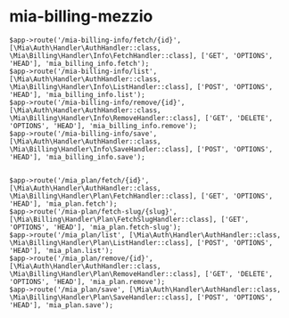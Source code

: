 # mia-billing-mezzio



    $app->route('/mia-billing-info/fetch/{id}', [\Mia\Auth\Handler\AuthHandler::class, \Mia\Billing\Handler\Info\FetchHandler::class], ['GET', 'OPTIONS', 'HEAD'], 'mia_billing_info.fetch');
    $app->route('/mia-billing-info/list', [\Mia\Auth\Handler\AuthHandler::class, \Mia\Billing\Handler\Info\ListHandler::class], ['POST', 'OPTIONS', 'HEAD'], 'mia_billing_info.list');
    $app->route('/mia-billing-info/remove/{id}', [\Mia\Auth\Handler\AuthHandler::class, \Mia\Billing\Handler\Info\RemoveHandler::class], ['GET', 'DELETE', 'OPTIONS', 'HEAD'], 'mia_billing_info.remove');
    $app->route('/mia-billing-info/save', [\Mia\Auth\Handler\AuthHandler::class, \Mia\Billing\Handler\Info\SaveHandler::class], ['POST', 'OPTIONS', 'HEAD'], 'mia_billing_info.save');


    $app->route('/mia_plan/fetch/{id}', [\Mia\Auth\Handler\AuthHandler::class, \Mia\Billing\Handler\Plan\FetchHandler::class], ['GET', 'OPTIONS', 'HEAD'], 'mia_plan.fetch');
    $app->route('/mia-plan/fetch-slug/{slug}', [\Mia\Billing\Handler\Plan\FetchSlugHandler::class], ['GET', 'OPTIONS', 'HEAD'], 'mia_plan.fetch-slug');
    $app->route('/mia_plan/list', [\Mia\Auth\Handler\AuthHandler::class, \Mia\Billing\Handler\Plan\ListHandler::class], ['POST', 'OPTIONS', 'HEAD'], 'mia_plan.list');
    $app->route('/mia_plan/remove/{id}', [\Mia\Auth\Handler\AuthHandler::class, \Mia\Billing\Handler\Plan\RemoveHandler::class], ['GET', 'DELETE', 'OPTIONS', 'HEAD'], 'mia_plan.remove');
    $app->route('/mia_plan/save', [\Mia\Auth\Handler\AuthHandler::class, \Mia\Billing\Handler\Plan\SaveHandler::class], ['POST', 'OPTIONS', 'HEAD'], 'mia_plan.save');